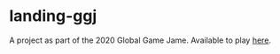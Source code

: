 # landing-ggj
A project as part of the 2020 Global Game Jame. Available to play [here](http://annabelle.co.nz/page/Landing.html).
